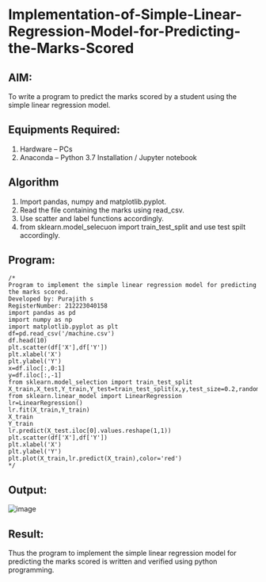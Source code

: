 # Implementation-of-Simple-Linear-Regression-Model-for-Predicting-the-Marks-Scored

## AIM:
To write a program to predict the marks scored by a student using the simple linear regression model.

## Equipments Required:
1. Hardware – PCs
2. Anaconda – Python 3.7 Installation / Jupyter notebook

## Algorithm
1. Import pandas, numpy and matplotlib.pyplot.
2. Read the file containing the marks using read_csv.
3. Use scatter and label functions accordingly.
4. from sklearn.model_selecuon import train_test_split and use test spilt accordingly. 

## Program:
```
/*
Program to implement the simple linear regression model for predicting the marks scored.
Developed by: Purajith s
RegisterNumber: 212223040158
import pandas as pd
import numpy as np
import matplotlib.pyplot as plt
df=pd.read_csv('/machine.csv')
df.head(10)
plt.scatter(df['X'],df['Y'])
plt.xlabel('X')
plt.ylabel('Y')
x=df.iloc[:,0:1]
y=df.iloc[:,-1]
from sklearn.model_selection import train_test_split
X_train,X_test,Y_train,Y_test=train_test_split(x,y,test_size=0.2,random_state=0)
from sklearn.linear_model import LinearRegression
lr=LinearRegression()
lr.fit(X_train,Y_train)
X_train
Y_train
lr.predict(X_test.iloc[0].values.reshape(1,1))
plt.scatter(df['X'],df['Y'])
plt.xlabel('X')
plt.ylabel('Y')
plt.plot(X_train,lr.predict(X_train),color='red') 
*/
```

## Output:
![image](https://github.com/Purajiths/Implementation-of-Simple-Linear-Regression-Model-for-Predicting-the-Marks-Scored/assets/145548193/ae234440-13b1-4621-9605-0fee5b111ef6)



## Result:
Thus the program to implement the simple linear regression model for predicting the marks scored is written and verified using python programming.
